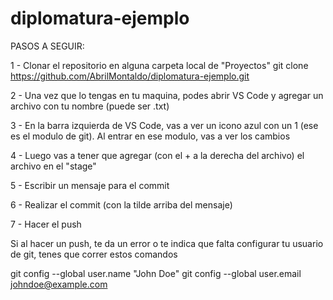 # diplomatura-ejemplo


PASOS A SEGUIR:

1 - Clonar el repositorio en alguna carpeta local de "Proyectos"
git clone https://github.com/AbrilMontaldo/diplomatura-ejemplo.git

2 - Una vez que lo tengas en tu maquina, podes abrir VS Code y agregar un archivo con tu nombre (puede ser .txt)

3 - En la barra izquierda de VS Code, vas a ver un icono azul con un 1 (ese es el modulo de git). Al entrar en ese modulo, vas a ver los cambios

4 - Luego vas a tener que agregar (con el + a la derecha del archivo) el archivo en el "stage"

5 - Escribir un mensaje para el commit

6 - Realizar el commit (con la tilde arriba del mensaje)

7 - Hacer el push


Si al hacer un push, te da un error o te indica que falta configurar tu usuario de git, tenes que correr estos comandos

git config --global user.name "John Doe"
git config --global user.email johndoe@example.com
